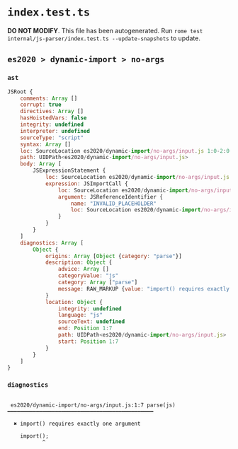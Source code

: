 # `index.test.ts`

**DO NOT MODIFY**. This file has been autogenerated. Run `rome test internal/js-parser/index.test.ts --update-snapshots` to update.

## `es2020 > dynamic-import > no-args`

### `ast`

```javascript
JSRoot {
	comments: Array []
	corrupt: true
	directives: Array []
	hasHoistedVars: false
	integrity: undefined
	interpreter: undefined
	sourceType: "script"
	syntax: Array []
	loc: SourceLocation es2020/dynamic-import/no-args/input.js 1:0-2:0
	path: UIDPath<es2020/dynamic-import/no-args/input.js>
	body: Array [
		JSExpressionStatement {
			loc: SourceLocation es2020/dynamic-import/no-args/input.js 1:0-1:9
			expression: JSImportCall {
				loc: SourceLocation es2020/dynamic-import/no-args/input.js 1:6-1:8
				argument: JSReferenceIdentifier {
					name: "INVALID_PLACEHOLDER"
					loc: SourceLocation es2020/dynamic-import/no-args/input.js 1:7-1:7
				}
			}
		}
	]
	diagnostics: Array [
		Object {
			origins: Array [Object {category: "parse"}]
			description: Object {
				advice: Array []
				categoryValue: "js"
				category: Array ["parse"]
				message: RAW_MARKUP {value: "import() requires exactly one argument"}
			}
			location: Object {
				integrity: undefined
				language: "js"
				sourceText: undefined
				end: Position 1:7
				path: UIDPath<es2020/dynamic-import/no-args/input.js>
				start: Position 1:7
			}
		}
	]
}
```

### `diagnostics`

```

 es2020/dynamic-import/no-args/input.js:1:7 parse(js) ━━━━━━━━━━━━━━━━━━━━━━━━━━━━━━━━━━━━━━━━━━━━━━

  ✖ import() requires exactly one argument

    import();
           ^


```

